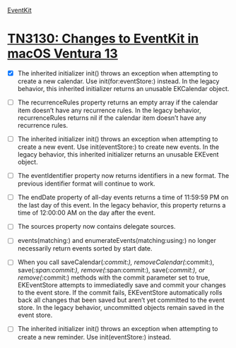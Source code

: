 [EventKit](https://developer.apple.com/documentation/eventkit)


# [TN3130: Changes to EventKit in macOS Ventura 13](https://developer.apple.com/documentation/technotes/tn3130-changes-to-eventkit-in-macos13-ventura)


- [x] The inherited initializer init() throws an exception when attempting to create a new calendar. Use init(for:eventStore:) instead. In the legacy behavior, this inherited initializer returns an unusable EKCalendar object.
- [ ] The recurrenceRules property returns an empty array if the calendar item doesn’t have any recurrence rules. In the legacy behavior, recurrenceRules returns nil if the calendar item doesn’t have any recurrence rules.
- [ ] The inherited initializer init() throws an exception when attempting to create a new event. Use init(eventStore:) to create new events. In the legacy behavior, this inherited initializer returns an unusable EKEvent object.
- [ ] The eventIdentifier property now returns identifiers in a new format. The previous identifier format will continue to work.
- [ ] The endDate property of all-day events returns a time of 11:59:59 PM on the last day of this event. In the legacy behavior, this property returns a time of 12:00:00 AM on the day after the event.
- [ ] The sources property now contains delegate sources.
- [ ] events(matching:) and enumerateEvents(matching:using:) no longer necessarily return events sorted by start date.
- [ ] When you call saveCalendar(_:commit:), removeCalendar(_:commit:), save(_:span:commit:), remove(_:span:commit:), save(_:commit:), or remove(_:commit:) methods with the commit parameter set to true, EKEventStore attempts to immediatedly save and commit your changes to the event store. If the commit fails, EKEventStore automatically rolls back all changes that been saved but aren’t yet committed to the event store. In the legacy behavior, uncommitted objects remain saved in the event store.
- [ ] The inherited initializer init() throws an exception when attempting to create a new reminder. Use init(eventStore:) instead.

